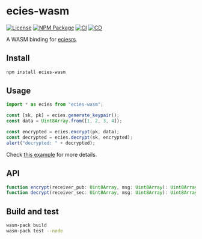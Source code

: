# ecies-wasm

[![License](https://img.shields.io/github/license/ecies/rs-wasm.svg)](https://github.com/ecies/rs-wasm)
[![NPM Package](https://img.shields.io/npm/v/ecies-wasm.svg)](https://www.npmjs.com/package/ecies-wasm)
[![CI](https://github.com/ecies/rs-wasm/workflows/Build%20wasm/badge.svg)](https://github.com/ecies/rs-wasm/actions)
[![CD](https://github.com/ecies/rs-wasm/workflows/Publish%20wasm/badge.svg)](https://github.com/ecies/rs-wasm/actions)

A WASM binding for [eciesrs](https://github.com/ecies/rs).

## Install

```bash
npm install ecies-wasm
```

## Usage

```js
import * as ecies from "ecies-wasm";

const [sk, pk] = ecies.generate_keypair();
const data = Uint8Array.from([1, 2, 3, 4]);

const encrypted = ecies.encrypt(pk, data);
const decrypted = ecies.decrypt(sk, encrypted);
alert("decrypted: " + decrypted);
```

Check [this example](https://github.com/ecies/wasm-example) for more details.

## API

```ts
function encrypt(receiver_pub: Uint8Array, msg: Uint8Array): Uint8Array | undefined;
function decrypt(receiver_sec: Uint8Array, msg: Uint8Array): Uint8Array | undefined;
```

## Build and test

```bash
wasm-pack build
wasm-pack test --node
```
